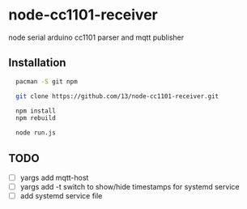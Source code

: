 # node-cc1101-receiver
node serial arduino cc1101 parser and mqtt publisher

## Installation
```bash
  pacman -S git npm

  git clone https://github.com/13/node-cc1101-receiver.git

  npm install
  npm rebuild

  node run.js
```

## TODO
- [ ] yargs add mqtt-host
- [ ] yargs add -t switch to show/hide timestamps for systemd service
- [ ] add systemd service file
